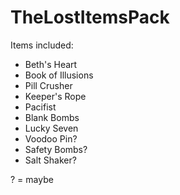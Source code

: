 # TheLostItemsPack

Items included:
- Beth's Heart
- Book of Illusions
- Pill Crusher
- Keeper's Rope
- Pacifist
- Blank Bombs
- Lucky Seven
- Voodoo Pin?
- Safety Bombs?
- Salt Shaker?

? = maybe
